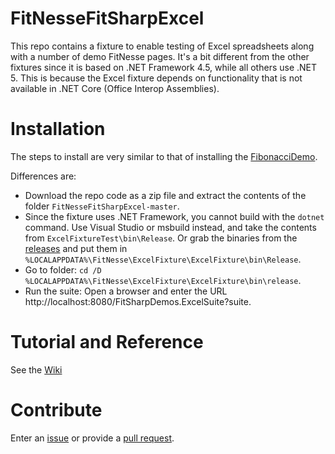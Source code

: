 # FitNesseFitSharpExcel
This repo contains a fixture to enable testing of Excel spreadsheets along with a number of demo FitNesse pages.
It's a bit different from the other fixtures since it is based on .NET Framework 4.5, while all others use .NET 5.
This is because the Excel fixture depends on functionality that is not available in .NET Core (Office Interop Assemblies).

# Installation
The steps to install are very similar to that of installing the [FibonacciDemo](../../../FitNesseFitSharpFibonacciDemo).

Differences are:
* Download the repo code as a zip file and extract the contents of the folder `FitNesseFitSharpExcel-master`. 
* Since the fixture uses .NET Framework, you cannot build with the `dotnet` command. Use Visual Studio or msbuild instead, and take the contents from `ExcelFixtureTest\bin\Release`. Or grab the binaries from the [releases](../../releases) and put them in `%LOCALAPPDATA%\FitNesse\ExcelFixture\ExcelFixture\bin\Release`.
* Go to folder: `cd /D %LOCALAPPDATA%\FitNesse\ExcelFixture\ExcelFixture\bin\release`.
* Run the suite: Open a browser and enter the URL http://localhost:8080/FitSharpDemos.ExcelSuite?suite.

# Tutorial and Reference
See the [Wiki](../../wiki)

# Contribute
Enter an [issue](../../issues) or provide a [pull request](../../pulls). 
